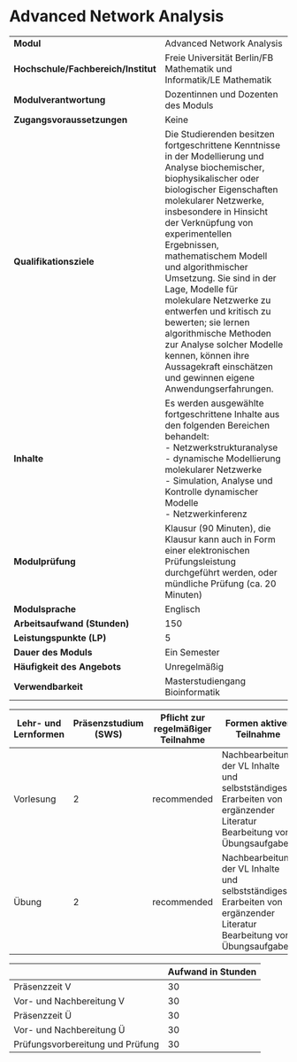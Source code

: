 # Advanced Network Analysis
|                                    |   |
|------------------------------------|---|
|**Modul**                           | Advanced Network Analysis |
|**Hochschule/Fachbereich/Institut** | Freie Universität Berlin/FB Mathematik und Informatik/LE Mathematik |
|**Modulverantwortung**              | Dozentinnen und Dozenten des Moduls |
|**Zugangsvoraussetzungen**          | Keine |
|**Qualifikationsziele**             | Die Studierenden besitzen fortgeschrittene Kenntnisse in der Modellierung und Analyse biochemischer, biophysikalischer oder biologischer Eigenschaften molekularer Netzwerke, insbesondere in Hinsicht der Verknüpfung von experimentellen Ergebnissen, mathematischem Modell und algorithmischer Umsetzung. Sie sind in der Lage, Modelle für molekulare Netzwerke zu entwerfen und kritisch zu bewerten; sie lernen algorithmische Methoden zur Analyse solcher Modelle kennen, können ihre Aussagekraft einschätzen und gewinnen eigene Anwendungserfahrungen. |
|**Inhalte**                         | Es werden ausgewählte fortgeschrittene Inhalte aus den folgenden Bereichen behandelt:<br>- Netzwerkstrukturanalyse<br>- dynamische Modellierung molekularer Netzwerke<br>- Simulation, Analyse und Kontrolle dynamischer Modelle<br>- Netzwerkinferenz |
|**Modulprüfung**                    | Klausur (90 Minuten), die Klausur kann auch in Form einer elektronischen Prüfungsleistung durchgeführt werden, oder mündliche Prüfung (ca. 20 Minuten) |
|**Modulsprache**                    | Englisch |
|**Arbeitsaufwand (Stunden)**        | 150 |
|**Leistungspunkte (LP)**            | 5 |
|**Dauer des Moduls**                | Ein Semester |
|**Häufigkeit des Angebots**         | Unregelmäßig |
|**Verwendbarkeit**                  | Masterstudiengang Bioinformatik |

| Lehr- und Lernformen | Präsenzstudium <br> (SWS) | Pflicht zur regelmäßiger Teilnahme | Formen aktiver Teilnahme |
| ---------------------|---------------------------|------------------------------------|------------------------- |
| Vorlesung            | 2                         | recommended                        | Nachbearbeitung der VL Inhalte und selbstständiges Erarbeiten von ergänzender Literatur<br>Bearbeitung von Übungsaufgaben |
| Übung                | 2                         | recommended                        | Nachbearbeitung der VL Inhalte und selbstständiges Erarbeiten von ergänzender Literatur<br>Bearbeitung von Übungsaufgaben |

|   | Aufwand in Stunden |
| - |--------------------|
| Präsenzzeit V                            | 30    |
| Vor- und Nachbereitung V                 | 30    |
| Präsenzzeit Ü                            | 30    |
| Vor- und Nachbereitung Ü                 | 30    |
| Prüfungsvorbereitung und Prüfung         | 30    |
